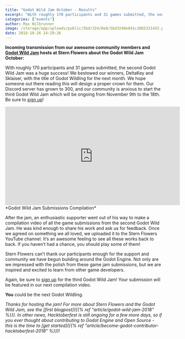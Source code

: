 ```yaml
---
title: "Godot Wild Jam October - Results"
excerpt: "With roughly 170 participants and 31 games submitted, the second Godot Wild Jam was a huge success! Read on about the winners for this month and see the compilation video for this Godot Wild Jam."
categories: ["events"]
author: Max Hilbrunner
image: /storage/app/uploads/public/5bd/324/0e8/5bd3240e841c1065321453.png
date: 2018-10-26 14:29:26
---
```


**Incoming transmission from our awesome community members and [Godot Wild Jam](http://www.godotwild.com/) hosts at Stern Flowers about the Godot Wild Jam October:**

With roughly 170 participants and 31 games submitted, the second Godot Wild Jam was a huge success! We bestowed our winners, DeltaKey and Sklaiser, with the title of Godot Wildling for the next month. We hope someone out there reading this will design a proper crown for them. Our Discord server has grown to 300, and our community is anxious to start the third Godot Wild Jam which will be ongoing from November 9th to the 18th. Be sure to [sign up](https://itch.io/jam/godot-wild-jam-3)!

<iframe width="560" height="315" src="https://www.youtube.com/embed/oYaWWK4OGwU" frameborder="0" allow="autoplay; encrypted-media" allowfullscreen></iframe>
*Godot Wild Jam Submissions Compilation*

After the jam, an enthusiastic supporter went out of his way to make a compilation video of all the game submissions from the second Godot Wild Jam. He was kind enough to share his work and ask us for feedback. Once we agreed on something we all loved, we uploaded it to the Stern Flowers YouTube channel. It’s an awesome feeling to see all these works back to back. If you haven’t had a chance, you should play some of them!

Stern Flowers can’t thank our participants enough for the support and community we have begun building around the Godot Engine. Not only are we impressed with the polish from these game jam submissions, but we are inspired and excited to learn from other game developers.

Again, be sure to [sign up](https://itch.io/jam/godot-wild-jam-3) for the third Godot Wild Jam! Your submission will be featured in our next compilation video.

**You** could be the next Godot Wildling.

*Thanks for hosting the jam! For more about Stern Flowers and the Godot Wild Jam, see the [first blogpost]({{% ref "article/godot-wild-jam-2018" %}}). In other news, Hacktoberfest is still ongoing for a few more days, so if you ever thought about contributing to Godot Engine and Open Source - this is the time to [get started]({{% ref "article/become-godot-contributor-hacktoberfest-2018" %}})!*
